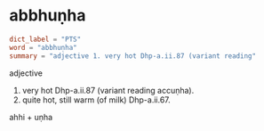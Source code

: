 # abbhuṇha

``` toml
dict_label = "PTS"
word = "abbhuṇha"
summary = "adjective 1. very hot Dhp-a.ii.87 (variant reading"
```

adjective

1. very hot Dhp\-a.ii.87 (variant reading accuṇha).
2. quite hot, still warm (of milk) Dhp\-a.ii.67.

ahhi \+ uṇha

